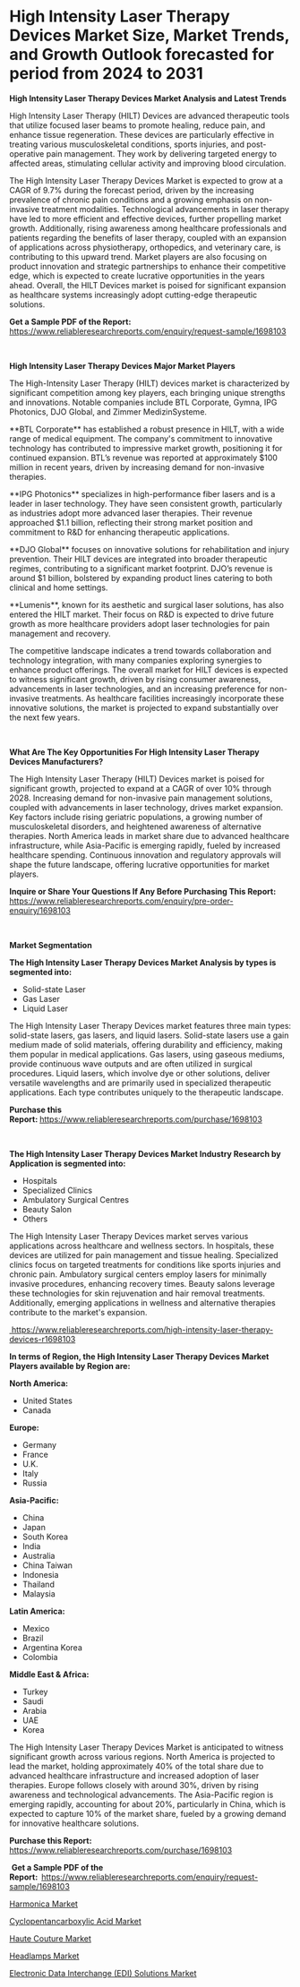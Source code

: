 <p><h1>High Intensity Laser Therapy Devices Market Size, Market Trends, and Growth Outlook forecasted for period from 2024 to 2031</h1></p><p><strong>High Intensity Laser Therapy Devices Market Analysis and Latest Trends</strong></p>
<p><p>High Intensity Laser Therapy (HILT) Devices are advanced therapeutic tools that utilize focused laser beams to promote healing, reduce pain, and enhance tissue regeneration. These devices are particularly effective in treating various musculoskeletal conditions, sports injuries, and post-operative pain management. They work by delivering targeted energy to affected areas, stimulating cellular activity and improving blood circulation. </p><p>The High Intensity Laser Therapy Devices Market is expected to grow at a CAGR of 9.7% during the forecast period, driven by the increasing prevalence of chronic pain conditions and a growing emphasis on non-invasive treatment modalities. Technological advancements in laser therapy have led to more efficient and effective devices, further propelling market growth. Additionally, rising awareness among healthcare professionals and patients regarding the benefits of laser therapy, coupled with an expansion of applications across physiotherapy, orthopedics, and veterinary care, is contributing to this upward trend. Market players are also focusing on product innovation and strategic partnerships to enhance their competitive edge, which is expected to create lucrative opportunities in the years ahead. Overall, the HILT Devices market is poised for significant expansion as healthcare systems increasingly adopt cutting-edge therapeutic solutions.</p></p>
<p><strong>Get a Sample PDF of the Report:&nbsp;</strong> <a href="https://www.reliableresearchreports.com/enquiry/request-sample/1698103?utm_campaign=13&utm_medium=2&utm_source=Github&utm_content=ia&utm_term=12122024&utm_id=high-intensity-laser-therapy-devices">https://www.reliableresearchreports.com/enquiry/request-sample/1698103</a></p>
<p>&nbsp;</p>
<p><strong>High Intensity Laser Therapy Devices Major Market Players</strong></p>
<p><p>The High-Intensity Laser Therapy (HILT) devices market is characterized by significant competition among key players, each bringing unique strengths and innovations. Notable companies include BTL Corporate, Gymna, IPG Photonics, DJO Global, and Zimmer MedizinSysteme.</p><p>**BTL Corporate** has established a robust presence in HILT, with a wide range of medical equipment. The company's commitment to innovative technology has contributed to impressive market growth, positioning it for continued expansion. BTL’s revenue was reported at approximately $100 million in recent years, driven by increasing demand for non-invasive therapies.</p><p>**IPG Photonics** specializes in high-performance fiber lasers and is a leader in laser technology. They have seen consistent growth, particularly as industries adopt more advanced laser therapies. Their revenue approached $1.1 billion, reflecting their strong market position and commitment to R&D for enhancing therapeutic applications.</p><p>**DJO Global** focuses on innovative solutions for rehabilitation and injury prevention. Their HILT devices are integrated into broader therapeutic regimes, contributing to a significant market footprint. DJO’s revenue is around $1 billion, bolstered by expanding product lines catering to both clinical and home settings.</p><p>**Lumenis**, known for its aesthetic and surgical laser solutions, has also entered the HILT market. Their focus on R&D is expected to drive future growth as more healthcare providers adopt laser technologies for pain management and recovery.</p><p>The competitive landscape indicates a trend towards collaboration and technology integration, with many companies exploring synergies to enhance product offerings. The overall market for HILT devices is expected to witness significant growth, driven by rising consumer awareness, advancements in laser technologies, and an increasing preference for non-invasive treatments. As healthcare facilities increasingly incorporate these innovative solutions, the market is projected to expand substantially over the next few years.</p></p>
<p>&nbsp;</p>
<p><strong>What Are The Key Opportunities For High Intensity Laser Therapy Devices Manufacturers?</strong></p>
<p><p>The High Intensity Laser Therapy (HILT) Devices market is poised for significant growth, projected to expand at a CAGR of over 10% through 2028. Increasing demand for non-invasive pain management solutions, coupled with advancements in laser technology, drives market expansion. Key factors include rising geriatric populations, a growing number of musculoskeletal disorders, and heightened awareness of alternative therapies. North America leads in market share due to advanced healthcare infrastructure, while Asia-Pacific is emerging rapidly, fueled by increased healthcare spending. Continuous innovation and regulatory approvals will shape the future landscape, offering lucrative opportunities for market players.</p></p>
<p><strong>Inquire or Share Your Questions If Any Before Purchasing This Report:</strong> <a href="https://www.reliableresearchreports.com/enquiry/pre-order-enquiry/1698103?utm_campaign=13&utm_medium=2&utm_source=Github&utm_content=ia&utm_term=12122024&utm_id=high-intensity-laser-therapy-devices">https://www.reliableresearchreports.com/enquiry/pre-order-enquiry/1698103</a></p>
<p>&nbsp;</p>
<p><strong>Market Segmentation</strong></p>
<p><strong>The High Intensity Laser Therapy Devices Market Analysis by types is segmented into:</strong></p>
<p><ul><li>Solid-state Laser</li><li>Gas Laser</li><li>Liquid Laser</li></ul></p>
<p><p>The High Intensity Laser Therapy Devices market features three main types: solid-state lasers, gas lasers, and liquid lasers. Solid-state lasers use a gain medium made of solid materials, offering durability and efficiency, making them popular in medical applications. Gas lasers, using gaseous mediums, provide continuous wave outputs and are often utilized in surgical procedures. Liquid lasers, which involve dye or other solutions, deliver versatile wavelengths and are primarily used in specialized therapeutic applications. Each type contributes uniquely to the therapeutic landscape.</p></p>
<p><strong>Purchase this Report:&nbsp;</strong><a href="https://www.reliableresearchreports.com/purchase/1698103?utm_campaign=13&utm_medium=2&utm_source=Github&utm_content=ia&utm_term=12122024&utm_id=high-intensity-laser-therapy-devices">https://www.reliableresearchreports.com/purchase/1698103</a></p>
<p>&nbsp;</p>
<p><strong>The High Intensity Laser Therapy Devices Market Industry Research by Application is segmented into:</strong></p>
<p><ul><li>Hospitals</li><li>Specialized Clinics</li><li>Ambulatory Surgical Centres</li><li>Beauty Salon</li><li>Others</li></ul></p>
<p><p>The High Intensity Laser Therapy Devices market serves various applications across healthcare and wellness sectors. In hospitals, these devices are utilized for pain management and tissue healing. Specialized clinics focus on targeted treatments for conditions like sports injuries and chronic pain. Ambulatory surgical centers employ lasers for minimally invasive procedures, enhancing recovery times. Beauty salons leverage these technologies for skin rejuvenation and hair removal treatments. Additionally, emerging applications in wellness and alternative therapies contribute to the market's expansion.</p></p>
<p><a href="https://www.reliableresearchreports.com/high-intensity-laser-therapy-devices-r1698103?utm_campaign=13&utm_medium=2&utm_source=Github&utm_content=ia&utm_term=12122024&utm_id=high-intensity-laser-therapy-devices">&nbsp;https://www.reliableresearchreports.com/high-intensity-laser-therapy-devices-r1698103</a></p>
<p><strong>In terms of Region, the High Intensity Laser Therapy Devices Market Players available by Region are:</strong></p>
<p>
    <p> <strong> North America: </strong>
        <ul>
            <li>United States</li>
            <li>Canada</li>
        </ul>
        </p> 
    <p> <strong> Europe: </strong>
        <ul>
            <li>Germany</li>
            <li>France</li>
            <li>U.K.</li>
            <li>Italy</li>
            <li>Russia</li>
        </ul>
        </p> 
    <p> <strong> Asia-Pacific: </strong>
        <ul>
            <li>China</li>
            <li>Japan</li>
            <li>South Korea</li>
            <li>India</li>
            <li>Australia</li>
            <li>China Taiwan</li>
            <li>Indonesia</li>
            <li>Thailand</li>
            <li>Malaysia</li>
        </ul>
        </p> 
    <p> <strong> Latin America: </strong>
        <ul>
            <li>Mexico</li>
            <li>Brazil</li>
            <li>Argentina Korea</li>
            <li>Colombia</li>
        </ul>
        </p> 
    <p> <strong> Middle East & Africa: </strong>
        <ul>
            <li>Turkey</li>
            <li>Saudi</li>
            <li>Arabia</li>
            <li>UAE</li>
            <li>Korea</li>
        </ul>
    </p>
    </p>
<p><p>The High Intensity Laser Therapy Devices Market is anticipated to witness significant growth across various regions. North America is projected to lead the market, holding approximately 40% of the total share due to advanced healthcare infrastructure and increased adoption of laser therapies. Europe follows closely with around 30%, driven by rising awareness and technological advancements. The Asia-Pacific region is emerging rapidly, accounting for about 20%, particularly in China, which is expected to capture 10% of the market share, fueled by a growing demand for innovative healthcare solutions.</p></p>
<p><strong>Purchase this Report: </strong><a href="https://www.reliableresearchreports.com/purchase/1698103?utm_campaign=13&utm_medium=2&utm_source=Github&utm_content=ia&utm_term=12122024&utm_id=high-intensity-laser-therapy-devices">https://www.reliableresearchreports.com/purchase/1698103</a></p>
<p>&nbsp;<strong>Get a Sample PDF of the Report:&nbsp;&nbsp;</strong><a href="https://www.reliableresearchreports.com/enquiry/request-sample/1698103?utm_campaign=13&utm_medium=2&utm_source=Github&utm_content=ia&utm_term=12122024&utm_id=high-intensity-laser-therapy-devices">https://www.reliableresearchreports.com/enquiry/request-sample/1698103</a></p>
<p><strong></strong></p>
<p><p><a href="https://www.linkedin.com/pulse/detailed-analysis-size-dynamics-expecte-mcqinsights-5couf?utm_campaign=13&utm_medium=2&utm_source=Github&utm_content=ia&utm_term=12122024&utm_id=high-intensity-laser-therapy-devices">Harmonica Market</a></p><p><a href="https://github.com/MariaWashington76/Market-Research-Report-List-1/blob/main/cyclopentancarboxylic-acid-market.md?utm_campaign=13&utm_medium=2&utm_source=Github&utm_content=ia&utm_term=12122024&utm_id=high-intensity-laser-therapy-devices">Cyclopentancarboxylic Acid Market</a></p><p><a href="https://www.linkedin.com/pulse/detailed-examination-haute-couture-market-size-projecting-jvxxf?utm_campaign=13&utm_medium=2&utm_source=Github&utm_content=ia&utm_term=12122024&utm_id=high-intensity-laser-therapy-devices">Haute Couture Market</a></p><p><a href="https://www.linkedin.com/pulse/headlamps-market-forecast-highlights-2024-2031-analytics-wlkof?utm_campaign=13&utm_medium=2&utm_source=Github&utm_content=ia&utm_term=12122024&utm_id=high-intensity-laser-therapy-devices">Headlamps Market</a></p><p><a href="https://github.com/MarciaRunte/Market-Research-Report-List-1/blob/main/electronic-data-interchange-edi-solutions-market.md?utm_campaign=13&utm_medium=2&utm_source=Github&utm_content=ia&utm_term=12122024&utm_id=high-intensity-laser-therapy-devices">Electronic Data Interchange (EDI) Solutions Market</a></p></p>